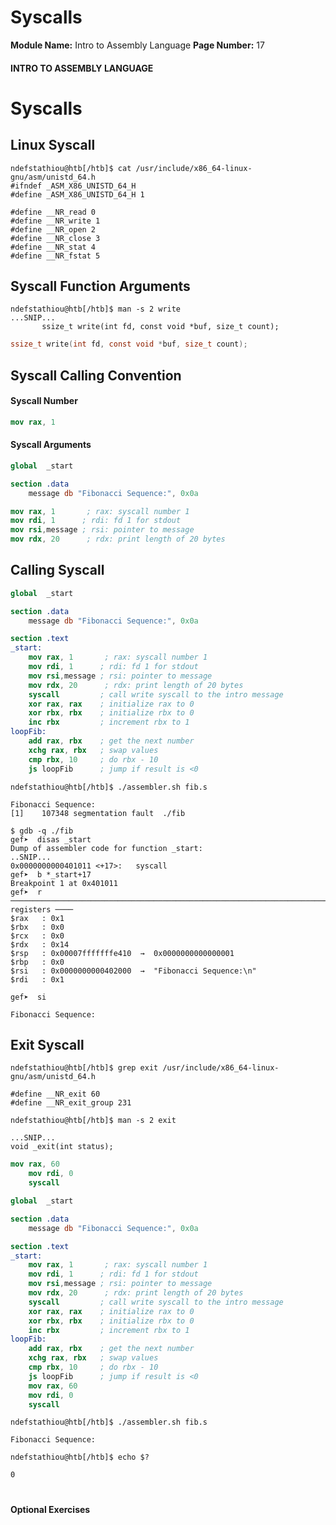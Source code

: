 <!--
 // Platform: Academy
// URL: https://academy.hackthebox.com/module/85/section/899
// Platform Version: V1
// Module ID: 85
// Module Name: Intro to Assembly Language
// Module Difficulty: Medium
// Section ID: 899
// Section Title: Syscalls
// Page Title: Hack The Box - Academy
// Page Number: 17
-->

# Syscalls

**Module Name:** Intro to Assembly Language **Page Number:** 17

#### 

#### INTRO TO ASSEMBLY LANGUAGE

# Syscalls

## Linux Syscall

``` shell-session
ndefstathiou@htb[/htb]$ cat /usr/include/x86_64-linux-gnu/asm/unistd_64.h
#ifndef _ASM_X86_UNISTD_64_H
#define _ASM_X86_UNISTD_64_H 1

#define __NR_read 0
#define __NR_write 1
#define __NR_open 2
#define __NR_close 3
#define __NR_stat 4
#define __NR_fstat 5
```

## Syscall Function Arguments

``` shell-session
ndefstathiou@htb[/htb]$ man -s 2 write
...SNIP...
       ssize_t write(int fd, const void *buf, size_t count);
```

``` c
ssize_t write(int fd, const void *buf, size_t count);
```

## Syscall Calling Convention

#### Syscall Number

``` nasm
mov rax, 1
```

#### Syscall Arguments

``` nasm
global  _start

section .data
    message db "Fibonacci Sequence:", 0x0a
```

``` nasm
mov rax, 1       ; rax: syscall number 1
mov rdi, 1      ; rdi: fd 1 for stdout
mov rsi,message ; rsi: pointer to message
mov rdx, 20      ; rdx: print length of 20 bytes
```

## Calling Syscall

``` nasm
global  _start

section .data
    message db "Fibonacci Sequence:", 0x0a

section .text
_start:
    mov rax, 1       ; rax: syscall number 1
    mov rdi, 1      ; rdi: fd 1 for stdout
    mov rsi,message ; rsi: pointer to message
    mov rdx, 20      ; rdx: print length of 20 bytes
    syscall         ; call write syscall to the intro message
    xor rax, rax    ; initialize rax to 0
    xor rbx, rbx    ; initialize rbx to 0
    inc rbx         ; increment rbx to 1
loopFib:
    add rax, rbx    ; get the next number
    xchg rax, rbx   ; swap values
    cmp rbx, 10		; do rbx - 10
    js loopFib		; jump if result is <0
```

``` shell-session
ndefstathiou@htb[/htb]$ ./assembler.sh fib.s

Fibonacci Sequence:
[1]    107348 segmentation fault  ./fib
```

```undefined
$ gdb -q ./fib
gef➤  disas _start
Dump of assembler code for function _start:
..SNIP...
0x0000000000401011 <+17>:	syscall 
gef➤  b *_start+17
Breakpoint 1 at 0x401011
gef➤  r
───────────────────────────────────────────────────────────────────────────────────── registers ────
$rax   : 0x1               
$rbx   : 0x0               
$rcx   : 0x0               
$rdx   : 0x14              
$rsp   : 0x00007fffffffe410  →  0x0000000000000001
$rbp   : 0x0               
$rsi   : 0x0000000000402000  →  "Fibonacci Sequence:\n"
$rdi   : 0x1 
              
gef➤  si
              
Fibonacci Sequence:
```

## Exit Syscall

``` shell-session
ndefstathiou@htb[/htb]$ grep exit /usr/include/x86_64-linux-gnu/asm/unistd_64.h

#define __NR_exit 60
#define __NR_exit_group 231
```

``` shell-session
ndefstathiou@htb[/htb]$ man -s 2 exit

...SNIP...
void _exit(int status);
```

``` nasm
mov rax, 60
    mov rdi, 0
    syscall
```

``` nasm
global  _start

section .data
    message db "Fibonacci Sequence:", 0x0a

section .text
_start:
    mov rax, 1       ; rax: syscall number 1
    mov rdi, 1      ; rdi: fd 1 for stdout
    mov rsi,message ; rsi: pointer to message
    mov rdx, 20      ; rdx: print length of 20 bytes
    syscall         ; call write syscall to the intro message
    xor rax, rax    ; initialize rax to 0
    xor rbx, rbx    ; initialize rbx to 0
    inc rbx         ; increment rbx to 1
loopFib:
    add rax, rbx    ; get the next number
    xchg rax, rbx   ; swap values
    cmp rbx, 10		; do rbx - 10
    js loopFib		; jump if result is <0
    mov rax, 60
    mov rdi, 0
    syscall
```

``` shell-session
ndefstathiou@htb[/htb]$ ./assembler.sh fib.s

Fibonacci Sequence:
```

``` shell-session
ndefstathiou@htb[/htb]$ echo $?

0
```

# 

# 

#### Optional Exercises

####